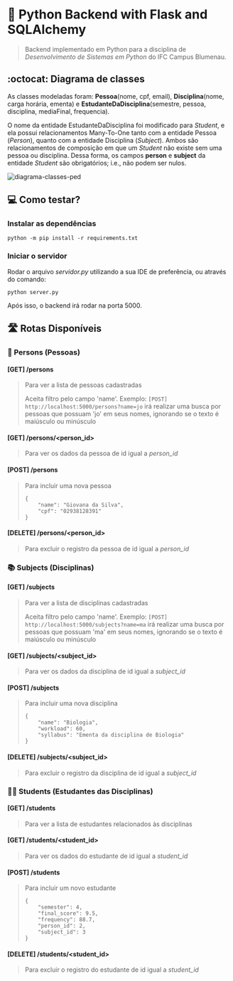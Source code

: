 # :snake: Python Backend with Flask and SQLAlchemy

> Backend implementado em Python para a disciplina de _Desenvolvimento de Sistemas em Python_ do IFC Campus Blumenau.

## :octocat: Diagrama de classes
As classes modeladas foram: **Pessoa**(nome, cpf, email), **Disciplina**(nome, carga horária, ementa) e **EstudanteDaDisciplina**(semestre, pessoa, disciplina, mediaFinal, frequencia).

O nome da entidade EstudanteDaDisciplina foi modificado para _Student_, e ela possui relacionamentos Many-To-One tanto com a entidade Pessoa (_Person_), quanto com a entidade Disciplina (_Subject_). Ambos são relacionamentos de composição em que um _Student_ não existe sem uma pessoa ou disciplina. Dessa forma, os campos **person** e **subject** da entidade *Student* são obrigatórios; i.e., não podem ser nulos.

![diagrama-classes-ped](https://user-images.githubusercontent.com/50798315/147425974-51eeab06-8b44-42a0-8023-b2edf22572d9.png)

## :computer: Como testar?

### Instalar as dependências
```python -m pip install -r requirements.txt```

### Iniciar o servidor
Rodar o arquivo _servidor.py_ utilizando a sua IDE de preferência, ou através do comando:

```python server.py```

Após isso, o backend irá rodar na porta 5000.

## :motorway: Rotas Disponíveis

### :standing_person: Persons (Pessoas)

#### [GET] /persons
> Para ver a lista de pessoas cadastradas
> 
> Aceita filtro pelo campo 'name'. Exemplo:
> ```[POST] http://localhost:5000/persons?name=jo```
> irá realizar uma busca por pessoas que possuam 'jo' em seus nomes, ignorando se o texto é maiúsculo ou minúsculo


#### [GET] /persons/<person_id>
> Para ver os dados da pessoa de id igual a _person_id_

#### [POST] /persons
> Para incluir uma nova pessoa
> ```
> {
>     "name": "Giovana da Silva",
>     "cpf": "02938128391"
> }
> ```

#### [DELETE] /persons/<person_id>
> Para excluir o registro da pessoa de id igual a _person_id_


### :books: Subjects (Disciplinas)

#### [GET] /subjects
> Para ver a lista de disciplinas cadastradas
> 
> Aceita filtro pelo campo 'name'. Exemplo:
> ```[POST] http://localhost:5000/subjects?name=ma```
> irá realizar uma busca por pessoas que possuam 'ma' em seus nomes, ignorando se o texto é maiúsculo ou minúsculo


#### [GET] /subjects/<subject_id>
> Para ver os dados da disciplina de id igual a _subject_id_

#### [POST] /subjects
> Para incluir uma nova disciplina
> ```
> {
>     "name": "Biologia",
>     "workload": 60,
>     "syllabus": "Ementa da disciplina de Biologia"
> }
> ```

#### [DELETE] /subjects/<subject_id>
> Para excluir o registro da disciplina de id igual a _subject_id_


### :student: Students (Estudantes das Disciplinas)

#### [GET] /students
> Para ver a lista de estudantes relacionados às disciplinas

#### [GET] /students/<student_id>
> Para ver os dados do estudante de id igual a _student_id_

#### [POST] /students
> Para incluir um novo estudante
> ```
> {
>     "semester": 4,
>     "final_score": 9.5,
>     "frequency": 88.7,
>     "person_id": 2,
>     "subject_id": 3
> }
> ```

#### [DELETE] /students/<student_id>
> Para excluir o registro do estudante de id igual a _student_id_
